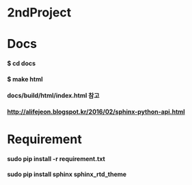 # 2ndProject


# Docs

#### $ cd docs
#### $ make html

#### docs/build/html/index.html 참고
#### http://alifejeon.blogspot.kr/2016/02/sphinx-python-api.html


# Requirement

#### sudo pip install -r requirement.txt
#### sudo pip install sphinx sphinx_rtd_theme
